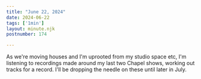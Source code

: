 ```yaml
---
title: "June 22, 2024"
date: 2024-06-22
tags: ['1min']
layout: minute.njk
postnumber: 174

---
```


As we're moving houses and I'm uprooted from my studio space etc, I'm listening to recordings made around my last two Chapel shows, working out tracks for a record. I'll be dropping the needle on these until later in July.